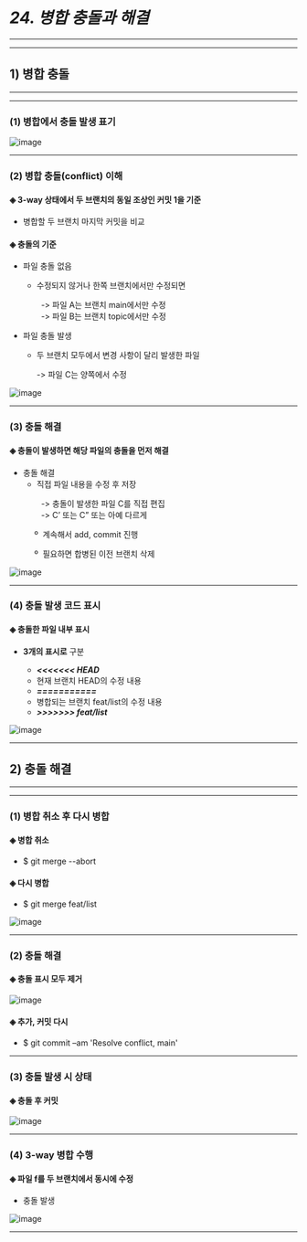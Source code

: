 # *24. 병합 충돌과 해결*
- - -
* * *
## 1) 병합 충돌
- - -
* * *
### (1) 병합에서 충돌 발생 표기

![image](https://github.com/JD12321/1-2-STD/assets/127118453/07eb7e3b-ee62-4d2f-8a76-108559dfeb7c)
- - -
### (2) 병합 충돌(conflict) 이해
#### ◈ 3-way 상태에서 두 브랜치의 동일 조상인 커밋 1을 기준
  - 병합할 두 브랜치 마지막 커밋을 비교
#### ◈ 충돌의 기준
  - 파일 충돌 없음

    - 수정되지 않거나 한쪽 브랜치에서만 수정되면
<p>&nbsp;&nbsp;&nbsp;&nbsp;&nbsp;&nbsp;&nbsp;&nbsp;&nbsp;&nbsp;&nbsp;&nbsp;&nbsp; -> 파일 A는 브랜치 main에서만 수정<br>&nbsp;&nbsp;&nbsp;&nbsp;&nbsp;&nbsp;&nbsp;&nbsp;&nbsp;&nbsp;&nbsp;&nbsp;&nbsp; -> 파일 B는 브랜치 topic에서만 수정</p>
      
  - 파일 충돌 발생

    - 두 브랜치 모두에서 변경 사항이 달리 발생한 파일

      -> 파일 C는 양쪽에서 수정

![image](https://github.com/JD12321/1-2-STD/assets/127118453/8378db9f-db83-4300-9731-0c77932f3e62)
- - -
### (3) 충돌 해결
#### ◈ 충돌이 발생하면 해당 파일의 충돌을 먼저 해결
  - 충돌 해결
    - 직접 파일 내용을 수정 후 저장
<p>&nbsp;&nbsp;&nbsp;&nbsp;&nbsp;&nbsp;&nbsp;&nbsp;&nbsp;&nbsp;&nbsp;&nbsp;&nbsp; -> 충돌이 발생한 파일 C를 직접 편집<br>&nbsp;&nbsp;&nbsp;&nbsp;&nbsp;&nbsp;&nbsp;&nbsp;&nbsp;&nbsp;&nbsp;&nbsp;&nbsp; -> C’ 또는 C” 또는 아예 다르게</p>
<p>&nbsp;&nbsp;&nbsp;&nbsp;&nbsp;&nbsp;&nbsp;&nbsp;&nbsp;&nbsp;&nbsp;º&nbsp; 계속해서 add, commit 진행</p><p>&nbsp;&nbsp;&nbsp;&nbsp;&nbsp;&nbsp;&nbsp;&nbsp;&nbsp;&nbsp;&nbsp;º&nbsp; 필요하면 합병된 이전 브랜치 삭제</p>

![image](https://github.com/JD12321/1-2-STD/assets/127118453/fcd9c264-356c-4427-be94-38e95f594ab0)
- - -
### (4) 충돌 발생 코드 표시
#### ◈ 충돌한 파일 내부 표시
  - __3개의 표시로__ 구분
    
    - __*<<<<<<< HEAD*__
    - 현재 브랜치 HEAD의 수정 내용
    - __*===========*__
    - 병합되는 브랜치 feat/list의 수정 내용
    - __*>>>>>>> feat/list*__

![image](https://github.com/JD12321/1-2-STD/assets/127118453/7deac327-705f-4497-8669-afd2f2d3c41a)
- - -
## 2) 충돌 해결
- - -
* * *
### (1) 병합 취소 후 다시 병합
#### ◈ 병합 취소
  - $ git merge --abort 
#### ◈ 다시 병합
  - $ git merge feat/list

![image](https://github.com/JD12321/1-2-STD/assets/127118453/02d880ef-f86d-4d9f-bf00-06e459cca220)
- - -
### (2) 충돌 해결
#### ◈ 충돌 표시 모두 제거

![image](https://github.com/JD12321/1-2-STD/assets/127118453/14c9f641-5302-45ee-bb3f-7e1fb4025a00)
#### ◈ 추가, 커밋 다시
  - $ git commit –am 'Resolve conflict, main'
- - -
### (3) 충돌 발생 시 상태
#### ◈ 충돌 후 커밋

![image](https://github.com/JD12321/1-2-STD/assets/127118453/6bdbe0e0-8adc-4c2b-86f7-c31fdb6515c5)
- - -
### (4) 3-way 병합 수행
#### ◈ 파일 f를 두 브랜치에서 동시에 수정
  - 충돌 발생

![image](https://github.com/JD12321/1-2-STD/assets/127118453/d738d692-2dee-4b2d-bed4-790a59cc4ee4)
- - -
